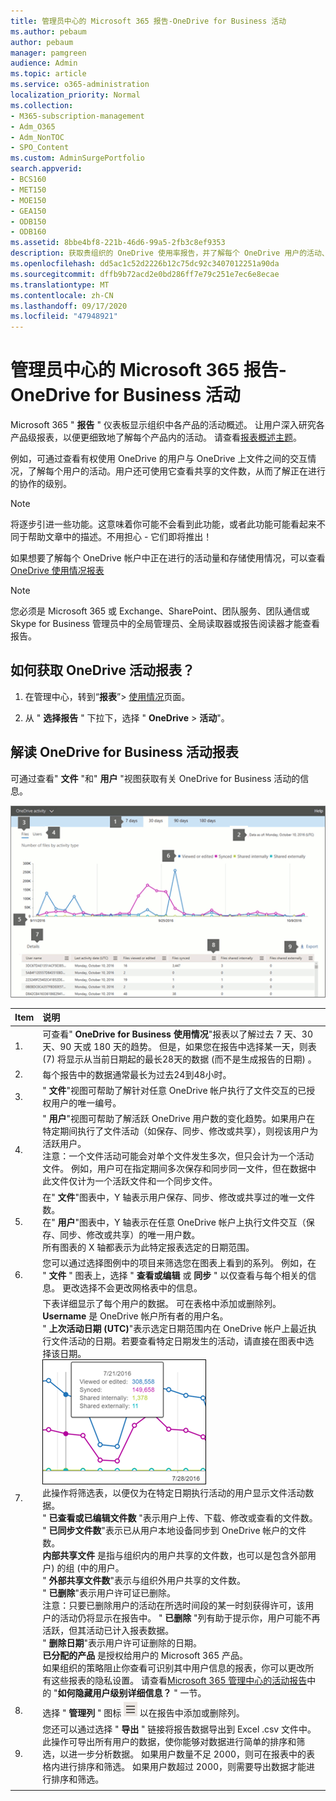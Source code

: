```yaml
---
title: 管理员中心的 Microsoft 365 报告-OneDrive for Business 活动
ms.author: pebaum
author: pebaum
manager: pamgreen
audience: Admin
ms.topic: article
ms.service: o365-administration
localization_priority: Normal
ms.collection:
- M365-subscription-management
- Adm_O365
- Adm_NonTOC
- SPO_Content
ms.custom: AdminSurgePortfolio
search.appverid:
- BCS160
- MET150
- MOE150
- GEA150
- ODB150
- ODB160
ms.assetid: 8bbe4bf8-221b-46d6-99a5-2fb3c8ef9353
description: 获取贵组织的 OneDrive 使用率报告，并了解每个 OneDrive 用户的活动、共享的文件数和存储使用率。
ms.openlocfilehash: dd5ac1c52d2226b12c75dc92c3407012251a90da
ms.sourcegitcommit: dffb9b72acd2e0bd286ff7e79c251e7ec6e8ecae
ms.translationtype: MT
ms.contentlocale: zh-CN
ms.lasthandoff: 09/17/2020
ms.locfileid: "47948921"
---
```

# <a name="microsoft-365-reports-in-the-admin-center---onedrive-for-business-activity"></a>管理员中心的 Microsoft 365 报告-OneDrive for Business 活动

Microsoft 365 " **报告** " 仪表板显示组织中各产品的活动概述。 让用户深入研究各产品级报表，以便更细致地了解每个产品内的活动。 请查看[报表概述主题](activity-reports.md)。
  
例如，可通过查看有权使用 OneDrive 的用户与 OneDrive 上文件之间的交互情况，了解每个用户的活动。用户还可使用它查看共享的文件数，从而了解正在进行的协作的级别。
  
> [!NOTE]
> 将逐步引进一些功能。这意味着你可能不会看到此功能，或者此功能可能看起来不同于帮助文章中的描述。不用担心 - 它们即将推出！ 
  
如果想要了解每个 OneDrive 帐户中正在进行的活动量和存储使用情况，可以查看 [OneDrive 使用情况报表](onedrive-for-business-usage.md)
  
> [!NOTE]
> 您必须是 Microsoft 365 或 Exchange、SharePoint、团队服务、团队通信或 Skype for Business 管理员中的全局管理员、全局读取器或报告阅读器才能查看报告。  
 
## <a name="how-do-i-get-to-the-onedrive-activity-report"></a>如何获取 OneDrive 活动报表？

1. 在管理中心，转到“**报表**”\> <a href="https://go.microsoft.com/fwlink/p/?linkid=2074756" target="_blank">使用情况</a>页面。

    
2. 从 " **选择报告** " 下拉下，选择 " **OneDrive** \> **活动**"。
  
## <a name="interpret-the-onedrive-for-business-activity-report"></a>解读 OneDrive for Business 活动报表

可通过查看" **文件** "和" **用户** "视图获取有关 OneDrive for Business 活动的信息。 
  
![OneDrive Activity Report](../../media/316b2a03-8e42-447c-aae8-080813eebe84.png)
  
|Item|说明|
|:-----|:-----|
|1.  <br/> |可查看" **OneDrive for Business 使用情况**"报表以了解过去 7 天、30 天、90 天或 180 天的趋势。 但是，如果您在报告中选择某一天，则表 (7) 将显示从当前日期起的最长28天的数据 (而不是生成报告的日期) 。  <br/> |
|2.  <br/> |每个报告中的数据通常最长为过去24到48小时。 <br/>|
|3.  <br/> |" **文件**"视图可帮助了解针对任意 OneDrive 帐户执行了文件交互的已授权用户的唯一编号。  <br/> |
|4.  <br/> |" **用户**"视图可帮助了解活跃 OneDrive 用户数的变化趋势。如果用户在特定期间执行了文件活动（如保存、同步、修改或共享），则视该用户为活跃用户。  <br/> 注意：一个文件活动可能会对单个文件发生多次，但只会计为一个活动文件。 例如，用户可在指定期间多次保存和同步同一文件，但在数据中此文件仅计为一个活跃文件和一个同步文件。           |
|5.  <br/> | 在" **文件**"图表中，Y 轴表示用户保存、同步、修改或共享过的唯一文件数。  <br/>  在" **用户**"图表中，Y 轴表示在任意 OneDrive 帐户上执行文件交互（保存、同步、修改或共享）的唯一用户数。  <br/>  所有图表的 X 轴都表示为此特定报表选定的日期范围。  <br/> |
|6.  <br/> |您可以通过选择图例中的项目来筛选您在图表上看到的系列。 例如，在 " **文件** " 图表上，选择 " **查看或编辑** 或 **同步** " 以仅查看与每个相关的信息。 更改选择不会更改网格表中的信息。  <br/> |
|7.  <br/> | 下表详细显示了每个用户的数据。 可在表格中添加或删除列。   <br/>  **Username** 是 OneDrive 帐户所有者的用户名。  <br/> " **上次活动日期 (UTC)**"表示选定日期范围内在 OneDrive 帐户上最近执行文件活动的日期。若要查看特定日期发生的活动，请直接在图表中选择该日期。  <br/> ![在图表中选择特定日期](../../media/29e54c4b-8dc2-4ed8-9367-1f66f2988fac.png)  <br/>  此操作将筛选表，以便仅为在特定日期执行活动的用户显示文件活动数据。  <br/> " **已查看或已编辑文件数** "表示用户上传、下载、修改或查看的文件数。  <br/> " **已同步文件数**"表示已从用户本地设备同步到 OneDrive 帐户的文件数。  <br/> **内部共享文件** 是指与组织内的用户共享的文件数，也可以是包含外部用户) 的组 (中的用户。  <br/> " **外部共享文件数**"表示与组织外用户共享的文件数。  <br/> " **已删除**"表示用户许可证已删除。  <br/> 注意：只要已删除用户的活动在所选时间段的某一时刻获得许可，该用户的活动仍将显示在报告中。 " **已删除** "列有助于提示你，用户可能不再活跃，但其活动已计入报表数据。<br/>" **删除日期**"表示用户许可证删除的日期。  <br/> **已分配的产品** 是授权给用户的 Microsoft 365 产品。  <br/>  如果组织的策略阻止你查看可识别其中用户信息的报表，你可以更改所有这些报表的隐私设置。 请查看[Microsoft 365 管理中心的活动报告](activity-reports.md)中的 "**如何隐藏用户级别详细信息？** " 一节。  <br/> |
|8.  <br/> |选择 " **管理列** " 图标 ![ 管理列 ](../../media/13d2e536-de88-4db3-80c7-7a3a57298eb4.png) 以在报告中添加或删除列。  <br/> |
|9.  <br/> |您还可以通过选择 " **导出** " 链接将报告数据导出到 Excel .csv 文件中。 此操作可导出所有用户的数据，使你能够对数据进行简单的排序和筛选，以进一步分析数据。 如果用户数量不足 2000，则可在报表中的表格内进行排序和筛选。 如果用户数超过 2000，则需要导出数据才能进行排序和筛选。  <br/> |
|||
   

